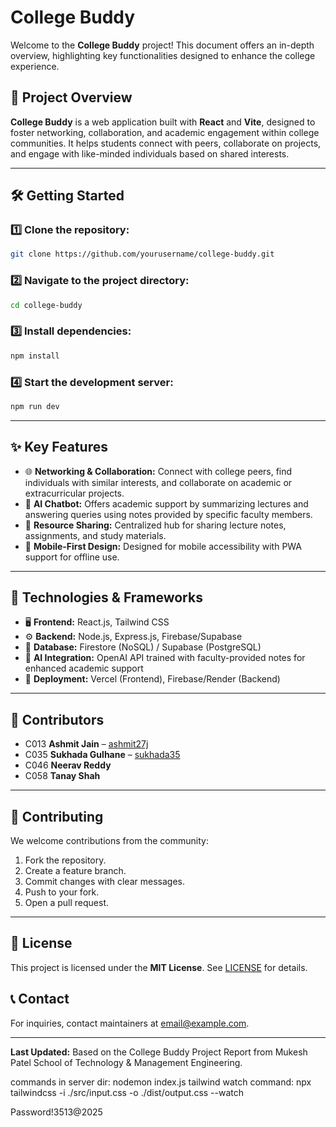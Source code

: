 # College Buddy

Welcome to the **College Buddy** project! This document offers an in-depth overview, highlighting key functionalities designed to enhance the college experience.

## 🚀 Project Overview
**College Buddy** is a web application built with **React** and **Vite**, designed to foster networking, collaboration, and academic engagement within college communities. It helps students connect with peers, collaborate on projects, and engage with like-minded individuals based on shared interests.

---

## 🛠️ Getting Started
### 1️⃣ Clone the repository:
```bash
git clone https://github.com/yourusername/college-buddy.git
```
### 2️⃣ Navigate to the project directory:
```bash
cd college-buddy
```
### 3️⃣ Install dependencies:
```bash
npm install
```
### 4️⃣ Start the development server:
```bash
npm run dev
```
---

## ✨ Key Features
- 🌐 **Networking & Collaboration:** Connect with college peers, find individuals with similar interests, and collaborate on academic or extracurricular projects.
- 🤖 **AI Chatbot:** Offers academic support by summarizing lectures and answering queries using notes provided by specific faculty members.
- 📂 **Resource Sharing:** Centralized hub for sharing lecture notes, assignments, and study materials.
- 📱 **Mobile-First Design:** Designed for mobile accessibility with PWA support for offline use.

---

## 🧰 Technologies & Frameworks
- 🖥️ **Frontend:** React.js, Tailwind CSS
- ⚙️ **Backend:** Node.js, Express.js, Firebase/Supabase
- 💾 **Database:** Firestore (NoSQL) / Supabase (PostgreSQL)
- 🤖 **AI Integration:** OpenAI API trained with faculty-provided notes for enhanced academic support
- 🚀 **Deployment:** Vercel (Frontend), Firebase/Render (Backend)

---

## 👥 Contributors
- C013 **Ashmit Jain** – [ashmit27j](https://github.com/ashmit27j)
- C035 **Sukhada Gulhane** – [sukhada35](https://github.com/sukhada35)
- C046 **Neerav Reddy**
- C058 **Tanay Shah**

---

## 🤝 Contributing
We welcome contributions from the community:
1. Fork the repository.
2. Create a feature branch.
3. Commit changes with clear messages.
4. Push to your fork.
5. Open a pull request.

---

## 📜 License
This project is licensed under the **MIT License**. See [LICENSE](LICENSE) for details.

## 📞 Contact
For inquiries, contact maintainers at [email@example.com](mailto:email@example.com).

---
**Last Updated:** Based on the College Buddy Project Report from Mukesh Patel School of Technology & Management Engineering.


commands
in server dir: 
nodemon index.js
tailwind watch command:
 npx tailwindcss -i ./src/input.css -o ./dist/output.css --watch

 Password!3513@2025